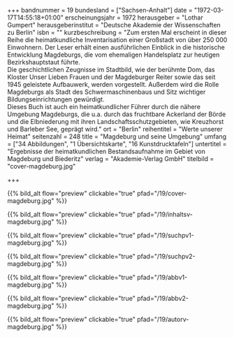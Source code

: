 +++
bandnummer = 19
bundesland = ["Sachsen-Anhalt"]
date = "1972-03-17T14:55:18+01:00"
erscheinungsjahr = 1972
herausgeber = "Lothar Gumpert"
herausgeberinstitut = "Deutsche Akademie der Wissenschaften zu Berlin"
isbn = ""
kurzbeschreibung = "Zum ersten Mal erscheint in dieser Reihe die heimatkundliche Inventarisation einer Großstadt von über 250 000 Einwohnern. Der Leser erhält einen ausführlichen Einblick in die historische Entwicklung Magdeburgs, die vom ehemaligen Handelsplatz zur heutigen Bezirkshauptstaut führte.  <br> Die geschichtlichen Zeugnisse im Stadtbild, wie der berühmte Dom, das Kloster Unser Lieben Frauen und der Magdeburger Reiter sowie das seit 1945 geleistete Aufbauwerk, werden vorgestellt. Außerdem wird die Rolle Magdeburgs als Stadt des Schwermaschinenbaus und Sitz wichtiger Bildungseinrichtungen gewürdigt. <br> Dieses Buch ist auch ein heimatkundlicher Führer durch die nähere Umgebung Magdeburgs, die u.a. durch das fruchtbare Ackerland der Börde und die Elbniederung mit ihren Landschaftsschutzgebieten, wie Kreuzhorst und Barleber See, geprägt wird."
ort = "Berlin"
reihentitel = "Werte unserer Heimat"
seitenzahl = 248
title = "Magdeburg und seine Umgebung"
umfang = ["34 Abbildungen", "1 Übersichtskarte", "16 Kunstdrucktafeln"]
untertitel = "Ergebnisse der heimatkundlichen Bestandsaufnahme im Gebiet von Magdeburg und Biederitz"
verlag = "Akademie-Verlag GmbH"
titelbild = "cover-magdeburg.jpg"

+++

{{% bild_alt flow="preview" clickable="true" pfad="/19/cover-magdeburg.jpg"   %}}

{{% bild_alt flow="preview" clickable="true" pfad="/19/inhaltsv-magdeburg.jpg"   %}}

{{% bild_alt flow="preview" clickable="true" pfad="/19/suchpv1-magdeburg.jpg"   %}}

{{% bild_alt flow="preview" clickable="true" pfad="/19/suchpv2-magdeburg.jpg"   %}}

{{% bild_alt flow="preview" clickable="true" pfad="/19/abbv1-magdeburg.jpg"   %}}

{{% bild_alt flow="preview" clickable="true" pfad="/19/abbv2-magdeburg.jpg"   %}}

{{% bild_alt flow="preview" clickable="true" pfad="/19/autorv-magdeburg.jpg"   %}}

